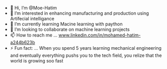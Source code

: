 - 👋 Hi, I’m @Moe-Hatim
- 👀 I’m interested in enhancing manufacturing and production using Artifecial intelligance
- 🌱 I’m currently learning Macine learning with paython
- 💞️ I’m looking to collaborate on machine learning projects
- 📫 How to reach me ... www.linkedin.com/in/mohamed-hatim-a244b623b
- ⚡ Fun fact: ... When you spend 5 years learning mechanical engineering and eventually everything pushs you to the tech field, you relize that the world is growing soo fast

<!---
Moe-Hatim/Moe-Hatim is a ✨ special ✨ repository because its `README.md` (this file) appears on your GitHub profile.
You can click the Preview link to take a look at your changes.
--->
